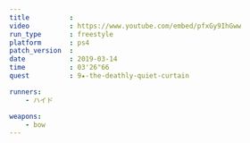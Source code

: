 ```yaml
---
title          :
video          : https://www.youtube.com/embed/pfxGy9IhGww
run_type       : freestyle
platform       : ps4
patch_version  :
date           : 2019-03-14
time           : 03'26"66
quest          : 9★-the-deathly-quiet-curtain

runners:
    - ハイド

weapons:
    - bow
---
```

